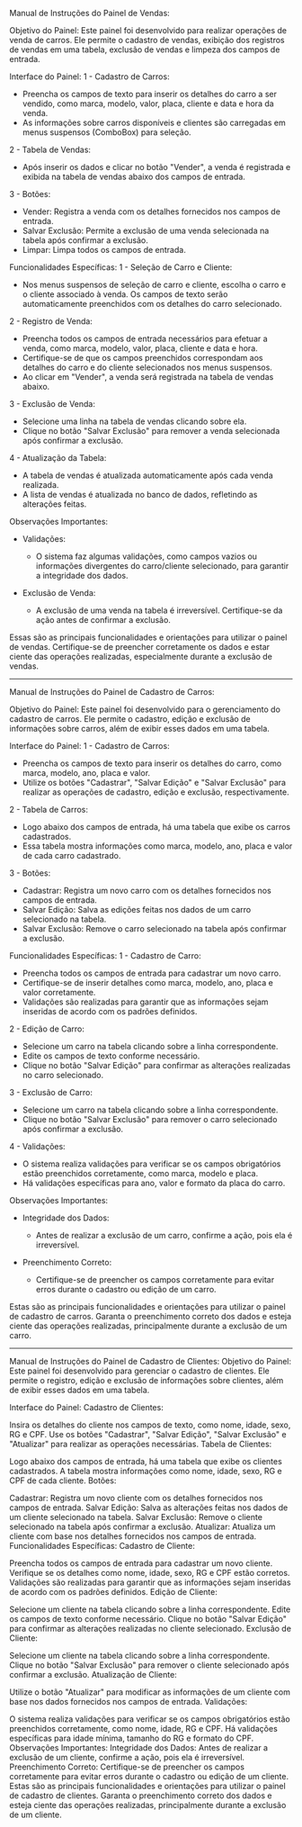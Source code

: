 Manual de Instruções do Painel de Vendas:

Objetivo do Painel:
Este painel foi desenvolvido para realizar operações de venda de carros. Ele permite o cadastro de vendas, exibição dos registros de vendas em uma tabela, exclusão de vendas e limpeza dos campos de entrada.

Interface do Painel:
1 - Cadastro de Carros:
* Preencha os campos de texto para inserir os detalhes do carro a ser vendido, como marca, modelo, valor, placa, cliente e data e hora da venda.
* As informações sobre carros disponíveis e clientes são carregadas em menus suspensos (ComboBox) para seleção.

2 - Tabela de Vendas:
* Após inserir os dados e clicar no botão "Vender", a venda é registrada e exibida na tabela de vendas abaixo dos campos de entrada.

3 - Botões:

* Vender: Registra a venda com os detalhes fornecidos nos campos de entrada.
* Salvar Exclusão: Permite a exclusão de uma venda selecionada na tabela após confirmar a exclusão.
* Limpar: Limpa todos os campos de entrada.

Funcionalidades Específicas:
1 - Seleção de Carro e Cliente:

* Nos menus suspensos de seleção de carro e cliente, escolha o carro e o cliente associado à venda. Os campos de texto serão automaticamente preenchidos com os detalhes do carro selecionado.

2 - Registro de Venda:
* Preencha todos os campos de entrada necessários para efetuar a venda, como marca, modelo, valor, placa, cliente e data e hora.
* Certifique-se de que os campos preenchidos correspondam aos detalhes do carro e do cliente selecionados nos menus suspensos.
* Ao clicar em "Vender", a venda será registrada na tabela de vendas abaixo.

3 - Exclusão de Venda:
* Selecione uma linha na tabela de vendas clicando sobre ela.
* Clique no botão "Salvar Exclusão" para remover a venda selecionada após confirmar a exclusão.

4 - Atualização da Tabela:
* A tabela de vendas é atualizada automaticamente após cada venda realizada.
* A lista de vendas é atualizada no banco de dados, refletindo as alterações feitas.

Observações Importantes:
* Validações:
    * O sistema faz algumas validações, como campos vazios ou informações divergentes do carro/cliente 		selecionado, 	para garantir a integridade dos dados.

* Exclusão de Venda:
	* A exclusão de uma venda na tabela é irreversível. Certifique-se da ação antes de confirmar a exclusão.

Essas são as principais funcionalidades e orientações para utilizar o painel de vendas. Certifique-se de 	preencher corretamente os dados e estar ciente das operações realizadas, especialmente durante a exclusão de 	vendas.


-------------------------------------------------------------------------------------------------------------------------------------


Manual de Instruções do Painel de Cadastro de Carros:

Objetivo do Painel:
Este painel foi desenvolvido para o gerenciamento do cadastro de carros. Ele permite o cadastro, edição e exclusão de informações sobre carros, além de exibir esses dados em uma tabela.

Interface do Painel:
1 - Cadastro de Carros:
* Preencha os campos de texto para inserir os detalhes do carro, como marca, modelo, ano, placa e valor.
* Utilize os botões "Cadastrar", "Salvar Edição" e "Salvar Exclusão" para realizar as operações de cadastro, edição e exclusão, respectivamente.

2 - Tabela de Carros:
* Logo abaixo dos campos de entrada, há uma tabela que exibe os carros cadastrados.
* Essa tabela mostra informações como marca, modelo, ano, placa e valor de cada carro cadastrado.

3 - Botões:
* Cadastrar: Registra um novo carro com os detalhes fornecidos nos campos de entrada.
* Salvar Edição: Salva as edições feitas nos dados de um carro selecionado na tabela.
* Salvar Exclusão: Remove o carro selecionado na tabela após confirmar a exclusão.

Funcionalidades Específicas:
1 - Cadastro de Carro:
* Preencha todos os campos de entrada para cadastrar um novo carro.
* Certifique-se de inserir detalhes como marca, modelo, ano, placa e valor corretamente.
* Validações são realizadas para garantir que as informações sejam inseridas de acordo com os padrões definidos.

2 - Edição de Carro:
* Selecione um carro na tabela clicando sobre a linha correspondente.
* Edite os campos de texto conforme necessário.
* Clique no botão "Salvar Edição" para confirmar as alterações realizadas no carro selecionado.

3 - Exclusão de Carro:
* Selecione um carro na tabela clicando sobre a linha correspondente.
* Clique no botão "Salvar Exclusão" para remover o carro selecionado após confirmar a exclusão.

4 - Validações:
* O sistema realiza validações para verificar se os campos obrigatórios estão preenchidos corretamente, como marca, modelo e placa.
* Há validações específicas para ano, valor e formato da placa do carro.

Observações Importantes:
* Integridade dos Dados:
	* Antes de realizar a exclusão de um carro, confirme a ação, pois ela é irreversível.

* Preenchimento Correto:
	* Certifique-se de preencher os campos corretamente para evitar erros durante o cadastro ou edição de um 	carro.

Estas são as principais funcionalidades e orientações para utilizar o painel de cadastro de carros. Garanta o preenchimento correto dos dados e esteja ciente das operações realizadas, principalmente durante a exclusão de um carro.


-------------------------------------------------------------------------------------------------------------------------------------


Manual de Instruções do Painel de Cadastro de Clientes:
Objetivo do Painel:
Este painel foi desenvolvido para gerenciar o cadastro de clientes. Ele permite o registro, edição e exclusão de informações sobre clientes, além de exibir esses dados em uma tabela.

Interface do Painel:
Cadastro de Clientes:

Insira os detalhes do cliente nos campos de texto, como nome, idade, sexo, RG e CPF.
Use os botões "Cadastrar", "Salvar Edição", "Salvar Exclusão" e "Atualizar" para realizar as operações necessárias.
Tabela de Clientes:

Logo abaixo dos campos de entrada, há uma tabela que exibe os clientes cadastrados.
A tabela mostra informações como nome, idade, sexo, RG e CPF de cada cliente.
Botões:

Cadastrar: Registra um novo cliente com os detalhes fornecidos nos campos de entrada.
Salvar Edição: Salva as alterações feitas nos dados de um cliente selecionado na tabela.
Salvar Exclusão: Remove o cliente selecionado na tabela após confirmar a exclusão.
Atualizar: Atualiza um cliente com base nos detalhes fornecidos nos campos de entrada.
Funcionalidades Específicas:
Cadastro de Cliente:

Preencha todos os campos de entrada para cadastrar um novo cliente.
Verifique se os detalhes como nome, idade, sexo, RG e CPF estão corretos.
Validações são realizadas para garantir que as informações sejam inseridas de acordo com os padrões definidos.
Edição de Cliente:

Selecione um cliente na tabela clicando sobre a linha correspondente.
Edite os campos de texto conforme necessário.
Clique no botão "Salvar Edição" para confirmar as alterações realizadas no cliente selecionado.
Exclusão de Cliente:

Selecione um cliente na tabela clicando sobre a linha correspondente.
Clique no botão "Salvar Exclusão" para remover o cliente selecionado após confirmar a exclusão.
Atualização de Cliente:

Utilize o botão "Atualizar" para modificar as informações de um cliente com base nos dados fornecidos nos campos de entrada.
Validações:

O sistema realiza validações para verificar se os campos obrigatórios estão preenchidos corretamente, como nome, idade, RG e CPF.
Há validações específicas para idade mínima, tamanho do RG e formato do CPF.
Observações Importantes:
Integridade dos Dados:
Antes de realizar a exclusão de um cliente, confirme a ação, pois ela é irreversível.
Preenchimento Correto:
Certifique-se de preencher os campos corretamente para evitar erros durante o cadastro ou edição de um cliente.
Estas são as principais funcionalidades e orientações para utilizar o painel de cadastro de clientes. Garanta o preenchimento correto dos dados e esteja ciente das operações realizadas, principalmente durante a exclusão de um cliente.